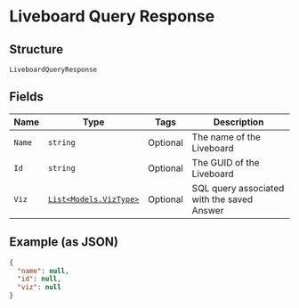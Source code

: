 
# Liveboard Query Response

## Structure

`LiveboardQueryResponse`

## Fields

| Name | Type | Tags | Description |
|  --- | --- | --- | --- |
| `Name` | `string` | Optional | The name of the Liveboard |
| `Id` | `string` | Optional | The GUID of the Liveboard |
| `Viz` | [`List<Models.VizType>`](../../doc/models/viz-type.md) | Optional | SQL query associated with the saved Answer |

## Example (as JSON)

```json
{
  "name": null,
  "id": null,
  "viz": null
}
```

